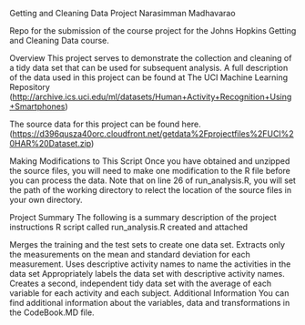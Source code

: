 Getting and Cleaning Data Project
Narasimman Madhavarao

Repo for the submission of the course project for the Johns Hopkins Getting and Cleaning Data course.

Overview
This project serves to demonstrate the collection and cleaning of a tidy data set that can be used for subsequent analysis. A full description of the data used in this project can be found at The UCI Machine Learning Repository
(http://archive.ics.uci.edu/ml/datasets/Human+Activity+Recognition+Using+Smartphones)

The source data for this project can be found here. (https://d396qusza40orc.cloudfront.net/getdata%2Fprojectfiles%2FUCI%20HAR%20Dataset.zip)

Making Modifications to This Script
Once you have obtained and unzipped the source files, you will need to make one modification to the R file before you can process the data. Note that on line 26 of run_analysis.R, you will set the path of the working directory to relect the location of the source files in your own directory.

Project Summary
The following is a summary description of the project instructions
R script called run_analysis.R created and attached

Merges the training and the test sets to create one data set.
Extracts only the measurements on the mean and standard deviation for each measurement.
Uses descriptive activity names to name the activities in the data set
Appropriately labels the data set with descriptive activity names.
Creates a second, independent tidy data set with the average of each variable for each activity and each subject.
Additional Information
You can find additional information about the variables, data and transformations in the CodeBook.MD file.
